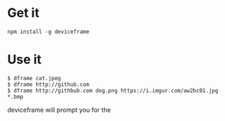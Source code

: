 # Get it

    npm install -g deviceframe

# Use it

```
$ dframe cat.jpeg
$ dframe http://github.com
$ dframe http://githbub.com dog.png https://i.imgur.com/aw2bc01.jpg *.bmp
```

deviceframe will prompt you for the
